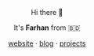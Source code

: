 <div align="center">
Hi there 👋
  
It's **Farhan** from 🇧🇩 

[website](https://farhanbinamin.com) ⋅ [blog](https://farhanbinamin.com/blog) ⋅ [projects](https://farhanbinamin.com/projects)
</div>


